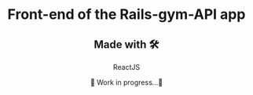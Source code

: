 <h1 align="center">Front-end of the Rails-gym-API app</h1>
<h2 align="center">Made with 🛠️</h2>
<p align="center">ReactJS</p>
<p align="center">🚧 Work in progress...🚧</p>

